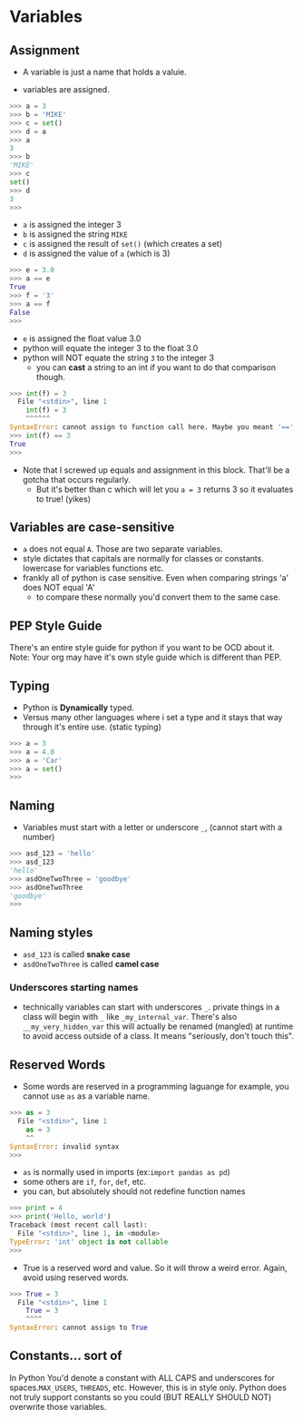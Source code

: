 # Variables

## Assignment

- A variable is just a name that holds a valuie.

- variables are assigned.

```python
>>> a = 3 
>>> b = 'MIKE'
>>> c = set()
>>> d = a
>>> a
3
>>> b
'MIKE'
>>> c
set()
>>> d
3
>>> 
```

- `a` is assigned the integer 3
- `b` is assigned the string `MIKE`
- `c` is assigned the result of `set()` (which creates a set)
- `d` is assigned the value of `a` (which is 3)

```python
>>> e = 3.0
>>> a == e
True
>>> f = '3'
>>> a == f
False
>>> 
```

- `e` is assigned the float value 3.0
- python will equate the integer 3 to the float 3.0
- python will NOT equate the string `3` to the integer 3
  - you can **cast** a string to an int if you want to do that comparison though.

```python
>>> int(f) = 3
  File "<stdin>", line 1
    int(f) = 3
    ^^^^^^
SyntaxError: cannot assign to function call here. Maybe you meant '==' instead of '='?
>>> int(f) == 3
True
>>> 
```

- Note that I screwed up equals and assignment in this block.  That'll be a gotcha that occurs regularly.
  - But it's better than c which will let you `a = 3` returns 3 so it evaluates to true! (yikes)

## Variables are case-sensitive
- `a` does not equal `A`.  Those are two separate variables.
- style dictates that capitals are normally for classes or constants. lowercase for variables functions etc.
- frankly all of python is case sensitive.  Even when comparing strings 'a' does NOT equal 'A'
  - to compare these normally you'd convert them to the same case.
  

## PEP Style Guide
There's an entire style guide for python if you want to be OCD about it.  Note: Your org may have it's own style guide which is different than PEP.

## Typing
- Python is **Dynamically** typed.
- Versus many other languages where i set a type and it stays that way through it's entire use. (static typing)

```python
>>> a = 3
>>> a = 4.0
>>> a = 'Car'
>>> a = set()
>>> 
```

## Naming
- Variables must start with a letter or underscore `_`, (cannot start with a number)

```python
>>> asd_123 = 'hello'
>>> asd_123
'hello'
>>> asdOneTwoThree = 'goodbye'
>>> asdOneTwoThree
'goodbye'
>>> 
```

## Naming styles
- `asd_123` is called **snake case**
- `asdOneTwoThree` is called **camel case**

### Underscores starting names
- technically variables can start with underscores `_`.  private things in a class will begin with `_` like `_my_internal_var`.  There's also `__my_very_hidden_var` this will actually be renamed (mangled) at runtime to avoid access outside of a class.  It means "seriously, don't touch this".


## Reserved Words
- Some words are reserved in a programming laguange for example, you cannot use `as` as a variable name.

```python
>>> as = 3
  File "<stdin>", line 1
    as = 3
    ^^
SyntaxError: invalid syntax
>>> 
```
- `as` is normally used in imports (ex:`import pandas as pd`)
- some others are `if`, `for`, `def`, etc.
- you can, but absolutely should not redefine function names

```python
>>> print = 4
>>> print('Hello, world')
Traceback (most recent call last):
  File "<stdin>", line 1, in <module>
TypeError: 'int' object is not callable
>>> 
```

- True is a reserved word and value.  So it will throw a weird error.  Again, avoid using reserved words.

```python
>>> True = 3
  File "<stdin>", line 1
    True = 3
    ^^^^
SyntaxError: cannot assign to True
```

## Constants... sort of
In Python You'd denote a constant with ALL CAPS and underscores for spaces.`MAX_USERS`, `THREADS`, etc. However, this is in style only.  Python does not truly support constants so you could (BUT REALLY SHOULD NOT) overwrite those variables.

